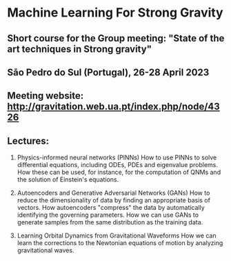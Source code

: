 # Machine Learning For Strong Gravity

## Short course for the Group meeting: "State of the art techniques in Strong gravity"
## Sāo Pedro do Sul (Portugal), 26-28 April 2023
## Meeting website: http://gravitation.web.ua.pt/index.php/node/4326

## Lectures:

1. Physics-informed neural networks (PINNs)
How to use PINNs to solve differential equations, including ODEs, PDEs and eigenvalue problems.
How these can be used, for instance, for the computation of QNMs and the solution of Einstein's equations.

2. Autoencoders and Generative Adversarial Networks (GANs)
How to reduce the dimensionality of data by finding an appropriate basis of vectors.
How autoencoders "compress" the data by automatically identifying the governing parameters.
How we can use GANs to generate samples from the same distribution as the training data.

3. Learning Orbital Dynamics from Gravitational Waveforms
How we can learn the corrections to the Newtonian equations of motion by analyzing gravitational waves.

